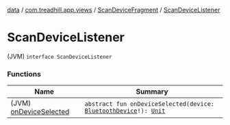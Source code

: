 [data](../../../index.md) / [com.treadhill.app.views](../../index.md) / [ScanDeviceFragment](../index.md) / [ScanDeviceListener](./index.md)

# ScanDeviceListener

(JVM) `interface ScanDeviceListener`

### Functions

| Name | Summary |
|---|---|
| (JVM) [onDeviceSelected](on-device-selected.md) | `abstract fun onDeviceSelected(device: `[`BluetoothDevice`](https://developer.android.com/reference/android/bluetooth/BluetoothDevice.html)`!): `[`Unit`](https://kotlinlang.org/api/latest/jvm/stdlib/kotlin/-unit/index.html) |

